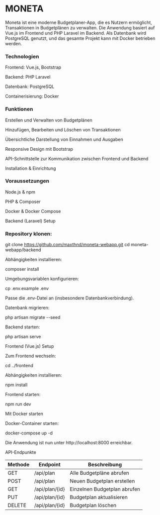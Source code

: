 <h1>MONETA</h1>

Moneta ist eine moderne Budgetplaner-App, die es Nutzern ermöglicht, Transaktionen in Budgetplänen zu verwalten. Die Anwendung basiert auf Vue.js im Frontend und PHP Laravel im Backend. Als Datenbank wird PostgreSQL genutzt, und das gesamte Projekt kann mit Docker betrieben werden.

<h3>Technologien</h3>

Frontend: Vue.js, Bootstrap

Backend: PHP Laravel

Datenbank: PostgreSQL

Containerisierung: Docker

<h3>Funktionen</h3>

Erstellen und Verwalten von Budgetplänen

Hinzufügen, Bearbeiten und Löschen von Transaktionen

Übersichtliche Darstellung von Einnahmen und Ausgaben

Responsive Design mit Bootstrap

API-Schnittstelle zur Kommunikation zwischen Frontend und Backend

Installation & Einrichtung

<h3>Voraussetzungen</h3>

Node.js & npm

PHP & Composer

Docker & Docker Compose

Backend (Laravel) Setup

<h3>Repository klonen:</h3>

git clone https://github.com/maxthnd/moneta-webapp.git
cd moneta-webapp/backend

Abhängigkeiten installieren:

composer install

Umgebungsvariablen konfigurieren:

cp .env.example .env

Passe die .env-Datei an (insbesondere Datenbankverbindung).

Datenbank migrieren:

php artisan migrate --seed

Backend starten:

php artisan serve

Frontend (Vue.js) Setup

Zum Frontend wechseln:

cd ../frontend

Abhängigkeiten installieren:

npm install

Frontend starten:

npm run dev

Mit Docker starten

Docker-Container starten:

docker-compose up -d

Die Anwendung ist nun unter http://localhost:8000 erreichbar.

API-Endpunkte

| Methode | Endpoint          | Beschreibung                 |
| ------- | ----------------- | ---------------------------- |
| GET     | /api/plan      | Alle Budgetpläne abrufen     |
| POST    | /api/plan      | Neuen Budgetplan erstellen   |
| GET     | /api/plan/{id} | Einzelnen Budgetplan abrufen |
| PUT     | /api/plan/{id} | Budgetplan aktualisieren     |
| DELETE  | /api/plan/{id} | Budgetplan löschen           |

